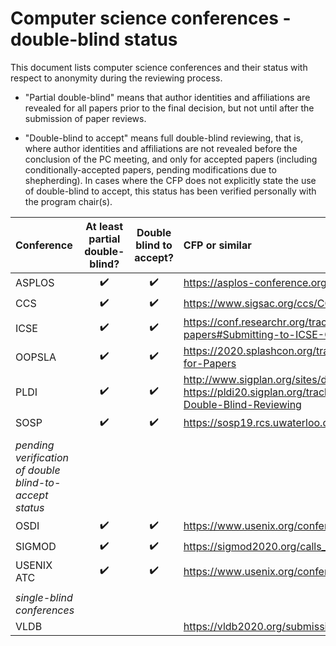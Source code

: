 # Computer science conferences - double-blind status

This document lists computer science conferences and their status
with respect to anonymity during the reviewing process.

* "Partial double-blind" means that author identities and affiliations
are revealed for all papers prior to the final decision, but not until
after the submission of paper reviews.

* "Double-blind to accept" means full double-blind reviewing, that is,
where author identities and affiliations are not revealed before the
conclusion of the PC meeting, and only for accepted papers (including
conditionally-accepted papers, pending modifications due to
shepherding). In cases where the CFP does not explicitly state the use
of double-blind to accept, this status has been verified personally
with the program chair(s).

| Conference | At least partial double-blind? | Double blind to accept? | CFP or similar |
| :--        | :--: | :--:                    | :--           |
| ASPLOS     | :heavy_check_mark:     | :heavy_check_mark:      | https://asplos-conference.org/submissions/ |
| CCS        | :heavy_check_mark:     | :heavy_check_mark:      | https://www.sigsac.org/ccs/CCS2020/call-for-papers.html |
| ICSE       | :heavy_check_mark:     | :heavy_check_mark:      | https://conf.researchr.org/track/icse-2020/icse-2020-papers#Submitting-to-ICSE-Q-A |
| OOPSLA     | :heavy_check_mark:     | :heavy_check_mark:      | https://2020.splashcon.org/track/splash-2020-oopsla#Call-for-Papers |
| PLDI       | :heavy_check_mark:     | :heavy_check_mark:      | http://www.sigplan.org/sites/default/files/PracticesofPLDI.pdf, https://pldi20.sigplan.org/track/pldi-2020-papers#FAQ-on-Double-Blind-Reviewing |
| SOSP       | :heavy_check_mark:     | :heavy_check_mark:      | https://sosp19.rcs.uwaterloo.ca/cfp.html |
|            |      |                   |                                                         |
| _pending verification of double blind-to-accept status_ | | | |
| OSDI       | :heavy_check_mark:     | :heavy_check_mark:      | https://www.usenix.org/conference/osdi20/call-for-papers |
| SIGMOD     | :heavy_check_mark:     | :heavy_check_mark:      | https://sigmod2020.org/calls_papers_sigmod_research.shtml |
| USENIX ATC | :heavy_check_mark:     | :heavy_check_mark:      | https://www.usenix.org/conference/atc20/call-for-papers |
|            |      |                   |                                                         |
| _single-blind conferences_ | | | |
| VLDB       |      |                         | https://vldb2020.org/submission-guidelines.html |
